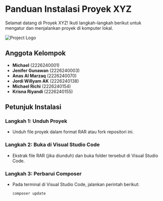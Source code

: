 # Panduan Instalasi Proyek XYZ

Selamat datang di Proyek XYZ! Ikuti langkah-langkah berikut untuk mengatur dan menjalankan proyek di komputer lokal.

![Project Logo](https://via.placeholder.com/150)

## Anggota Kelompok
- **Michael** (2226240001)
- **Jenifer Gunawan** (2226240003)
- **Anas Al Marzaq** (2226240070)
- **Jordi Willyam AK** (2226240138)
- **Michael Richi** (2226240154)
- **Krisna Riyandi** (2226240155)

## Petunjuk Instalasi

### Langkah 1: Unduh Proyek
- Unduh file proyek dalam format RAR atau fork repositori ini.

### Langkah 2: Buka di Visual Studio Code
- Ekstrak file RAR (jika diunduh) dan buka folder tersebut di Visual Studio Code.

### Langkah 3: Perbarui Composer
- Pada terminal di Visual Studio Code, jalankan perintah berikut:
  ```bash
  composer update
